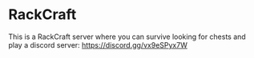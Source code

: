 # RackCraft
This is a RackCraft server where you can survive looking for chests and play a discord server: https://discord.gg/vx9eSPyx7W
